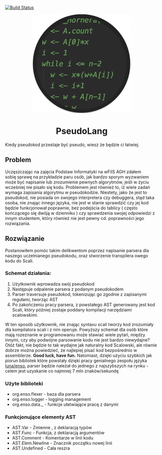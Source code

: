 [![Build Status](https://dev.azure.com/maciejmikolajek/maciejmikolajek/_apis/build/status/BinarySoftware.PseudoParser?branchName=master)](https://dev.azure.com/maciejmikolajek/maciejmikolajek/_build/latest?definitionId=1&branchName=master)

<p align="center">
<img src="https://github.com/BinarySoftware/PseudoLang/blob/master/PseudoLang.png" style="margin: 0 auto;">
</p>
<h1 align="center">PseudoLang</h1>
Kiedy pseudokod przestaje być pseudo, wiesz że będzie ci łatwiej.

## Problem
Uczęszczając na zajęcia Podstaw Informatyki na wFiIS AGH zdałem sobię sprawę na przykładzie paru osób, jak bardzo sporym wyzwaniem może być napisanie lub zrozumienie pewnych algorytmów, jeśli w życiu wcześniej nie pisało się kodu. 
Problemem jest również to, iż wiele zadań wymaga zapisania algorytmu w pseudokodzie. Niestety, jako że jest to pseudokod, nie posiada on swojego interpretera czy debuggera, stąd taka osoba, nie znając innego języka, nie jest w stanie sprawdzić czy jej kod będzie funkcjonował poprawnie, bez podejścia do tablicy ( często kończącego się dwóją w dzienniku ) czy sprawdzenia swojej odpowiedzi z innym studentem, który również nie jest pewny cd. poprawności jego rozwiązania.

## Rozwiązanie
Postanowiłem pomóc takim delikwentom poprzez napisanie parsera dla naszego uczelnianego pseudokodu, oraz stworzenie transpilera owego kodu do Scali.

### Schemat działania:
1. Użytkownik wprowadza swój pseudokod
2. Następuje odpalenie parsera z podanym pseudokodem
3. Parser traversuje pseudokod, tokenizując go zgodnie z zapisanymi regułami, tworząc AST
4. Po zakończeniu pracy parsera, z powstałego AST generowany jest kod Scali, który później zostaje poddany kompilacji narzędziami scalowskimi.

W ten sposób użytkownik, nie znając syntaxu scali tworzy kod zrozumiały dla kompilatora scali i z nim operuje.
Powyższy schemat dla osób które mają rozeznanie w programowaniu może stawiać wiele pytań, między innymi, czy aby podwójne parsowanie kodu nie jest bardzo niewydajne? Otóż fakt, nie będzie to tak wydajne jak naturalny kod Scalowski, ale równie dobrze można powiedzieć, że najlepiej pisać kod bezpośrednio w assemblerze. 
**Good luck, have fun.**
Natomiast, dzięki użyciu szybkich jak piorun bibliotek które powstały dzięki pracy genialnego zespołu języka [luna/enso](https://github.com/luna/enso), parser będzie należał do jednego z najszybszych na rynku - celem jest uzyskanie co najmniej 7 mln znaków/sekundę

### Użyte biblioteki
- org.enso.flexer - baza dla parsera
- org.enso.logger - logging management
- org.enso.data._ - funkcje ułatwiające pracę z danymi

### Funkcjonujące elementy AST
- AST.Var - Zmienne , z deklaracją typów
- AST.Func - Funkcja, z deklaracją argumentów
- AST.Comment - Komentarze w linii kodu
- AST.Elem.Newline - Znacznik początku nowej linii
- AST.Undefined - Cała reszra
